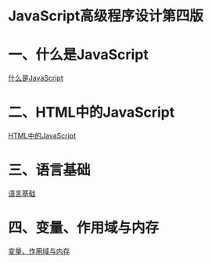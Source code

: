 # JavaScript高级程序设计第四版

# 一、什么是JavaScript

[什么是JavaScript](JavaScript%E9%AB%98%E7%BA%A7%E7%A8%8B%E5%BA%8F%E8%AE%BE%E8%AE%A1%E7%AC%AC%E5%9B%9B%E7%89%88%20ed862a8d924b4e86bb681e609bab22ae/%E4%BB%80%E4%B9%88%E6%98%AFJavaScript%20a6b01502a1954ce1b24b978d73bcdea9.md)

# 二、HTML中的JavaScript

[HTML中的JavaScript](JavaScript%E9%AB%98%E7%BA%A7%E7%A8%8B%E5%BA%8F%E8%AE%BE%E8%AE%A1%E7%AC%AC%E5%9B%9B%E7%89%88%20ed862a8d924b4e86bb681e609bab22ae/HTML%E4%B8%AD%E7%9A%84JavaScript%20b28e920ae03d477aabe68d50f8589037.md)

# 三、语言基础

[语言基础](JavaScript%E9%AB%98%E7%BA%A7%E7%A8%8B%E5%BA%8F%E8%AE%BE%E8%AE%A1%E7%AC%AC%E5%9B%9B%E7%89%88%20ed862a8d924b4e86bb681e609bab22ae/%E8%AF%AD%E8%A8%80%E5%9F%BA%E7%A1%80%2089d20755080b4eafb61e070af8efb662.md)

# 四、变量、作用域与内存

[变量、作用域与内存](JavaScript%E9%AB%98%E7%BA%A7%E7%A8%8B%E5%BA%8F%E8%AE%BE%E8%AE%A1%E7%AC%AC%E5%9B%9B%E7%89%88%20ed862a8d924b4e86bb681e609bab22ae/%E5%8F%98%E9%87%8F%E3%80%81%E4%BD%9C%E7%94%A8%E5%9F%9F%E4%B8%8E%E5%86%85%E5%AD%98%203f42d13992b54b3b84d87f40a65c7434.md)